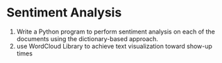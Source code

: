 # Sentiment Analysis
1. Write a Python program to perform sentiment analysis on each of the documents using the dictionary-based approach.
2. use WordCloud Library to achieve text visualization toward show-up times
